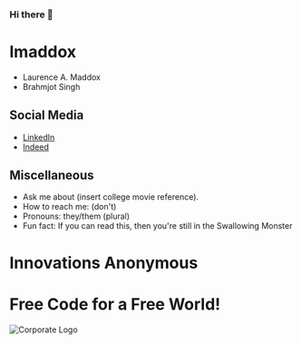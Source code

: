 ### Hi there 👋

<!--
**lmaddox/lmaddox** is a ✨ _special_ ✨ repository because its `README.md` (this file) appears on your GitHub profile.

Here are some ideas to get you started:

- 🔭 I’m currently working on ...
- 🌱 I’m currently learning ...
- 👯 I’m looking to collaborate on ...
- 🤔 I’m looking for help with ...
- 💬 Ask me about ...
- 📫 How to reach me: ...
- 😄 Pronouns: ...
- ⚡ Fun fact: ...
-->
# lmaddox
- Laurence A. Maddox
- Brahmjot Singh

## Social Media
- [LinkedIn](https://www.linkedin.com/in/lmaddox90/)
- [Indeed](https://my.indeed.com/p/laurencem-ktj32mw)

## Miscellaneous
- Ask me about (insert college movie reference).
- How to reach me: (don't)
- Pronouns: they/them (plural)
- Fun fact: If you can read this, then you're still in the Swallowing Monster

# Innovations Anonymous
Free Code for a Free World!
==========
![Corporate Logo](https://i.imgur.com/UD8y4Is.gif)

